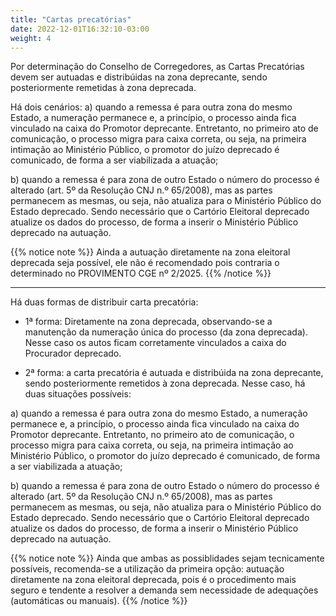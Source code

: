 ```yaml
---
title: "Cartas precatórias"
date: 2022-12-01T16:32:10-03:00
weight: 4
---
```


Por determinação do Conselho de Corregedores, as Cartas Precatórias devem ser autuadas e distribúidas na zona deprecante, sendo posteriormente remetidas à zona deprecada.

Há dois cenários:
a) quando a remessa é para outra zona do mesmo Estado, a numeração permanece e, a princípio, o processo ainda fica vinculado na caixa do Promotor deprecante. Entretanto, no primeiro ato de comunicação, o processo migra para caixa correta, ou seja, na primeira intimação ao Ministério Público, o promotor do juízo deprecado é comunicado, de forma a ser viabilizada a atuação;

b) quando a remessa é para zona de outro Estado o número do processo é alterado (art. 5º da Resolução CNJ n.º 65/2008), mas as partes permanecem as mesmas, ou seja, não atualiza para o Ministério Público do Estado deprecado. Sendo necessário que o Cartório Eleitoral deprecado atualize os dados do processo, de forma a inserir o Ministério Público deprecado na autuação.

{{% notice note %}}
Ainda a autuação diretamente na zona eleitoral deprecada seja possível, ele não é recomendado pois contraria o determinado no PROVIMENTO CGE nº 2/2025.
{{% /notice %}}


---
Há duas formas de distribuir carta precatória:

+ 1ª forma: Diretamente na zona deprecada, observando-se a manutenção da numeração única do processo (da zona deprecada). Nesse caso  os autos ficam corretamente vinculados a caixa do Procurador deprecado.

+ 2ª forma: a carta precatória é autuada e distribúida na zona deprecante, sendo posteriormente remetidos à zona deprecada. Nesse caso, há duas situações possíveis:

a) quando a remessa é para outra zona do mesmo Estado, a numeração permanece e, a princípio, o processo ainda fica vinculado na caixa do Promotor deprecante. Entretanto, no primeiro ato de comunicação, o processo migra para caixa correta, ou seja, na primeira intimação ao Ministério Público, o promotor do juízo deprecado é comunicado, de forma a ser viabilizada a atuação;

b) quando a remessa é para zona de outro Estado o número do processo é alterado (art. 5º da Resolução CNJ n.º 65/2008), mas as partes permanecem as mesmas, ou seja, não atualiza para o Ministério Público do Estado deprecado. Sendo necessário que o Cartório Eleitoral deprecado atualize os dados do processo, de forma a inserir o Ministério Público deprecado na autuação.

{{% notice note %}}
Ainda que ambas as possiblidades sejam tecnicamente possíveis, recomenda-se a utilização da primeira opção: autuação diretamente na zona eleitoral deprecada, pois é o procedimento mais seguro e tendente a resolver a demanda sem necessidade de adequações (automáticas ou manuais).
{{% /notice %}}
